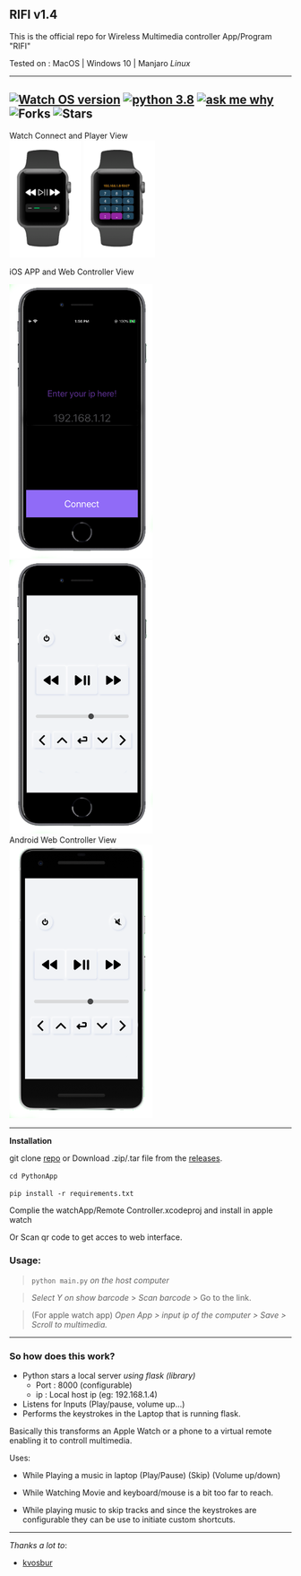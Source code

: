 ## **RIFI v1.4**
This is the official repo for Wireless Multimedia controller App/Program "RIFI"

Tested on : MacOS | Windows 10 | Manjaro *Linux*

---

##  [![Watch OS version](https://img.shields.io/badge/WatchOS-6.1-skyblue?style=flat-square)](https://www.apple.com/ca/watchos/watchos-6/)   [![python 3.8](https://img.shields.io/badge/Python-3.8.1-brightred?style=flat-square)](https://www.python.org/) [![ask me why](https://img.shields.io/badge/Rifi-v1.4-purple?style=flat-square)](http://aayush.wtf) ![Forks](https://img.shields.io/github/forks/Aayush9029/Rifi?label=Forks&style=flat-square)  ![Stars](https://img.shields.io/github/stars/Aayush9029/rifi?color=orange&style=flat-square)

  Watch Connect and Player View</br>
  <img src="Images/wc.png" width="128" >
  <img src="Images/wp.png" width="128" ></br>
  
  iOS APP and Web Controller View</br>
  
  <img src="Images/ipapp.png" width="256"> <img src="Images/ips.png" width="256"></br>
  Android Web Controller View</br>
  <img src="Images/pps.png" width="256"></br>

---
**Installation**

 git clone [repo](https://github.com/Aayush9029/Rifi.git) or Download .zip/.tar file from the [releases](https://github.com/Aayush9029/Rifi/releases).

 `cd PythonApp`

 `pip install -r requirements.txt`

Complie the watchApp/Remote Controller.xcodeproj and install in apple watch

Or Scan qr code to get acces to web interface.

### Usage:

> `python main.py` *on the host computer*

> *Select Y on show barcode* > *Scan barcode* > Go to the link.

> (For apple watch app) *Open App > input ip of the computer > Save > Scroll to multimedia.*

---

### So how does this work?

- Python stars a local server *using flask (library)* 
  - Port : 8000 (configurable)
  - ip : Local host ip (eg: 192.168.1.4)
- Listens for Inputs (Play/pause, volume up...)
- Performs the keystrokes in the Laptop that is running flask.



Basically this transforms an Apple Watch or a phone to a virtual remote enabling it to controll multimedia.

Uses:

- While Playing a music in laptop (Play/Pause) (Skip) (Volume up/down) 

- While Watching Movie and keyboard/mouse is a bit too far to reach.

- While playing music to skip tracks and since the keystrokes are configurable they can be use to initiate custom shortcuts.

---

*Thanks a lot to*:
- [kvosbur](https://github.com/kvosbur)
